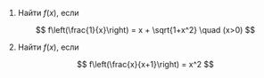 1. Найти $f(x)$, если

$$ f\left(\frac{1}{x}\right) = x + \sqrt{1+x^2} \quad (x>0) $$

2. Найти $f(x)$, если

$$ f\left(\frac{x}{x+1}\right) = x^2 $$